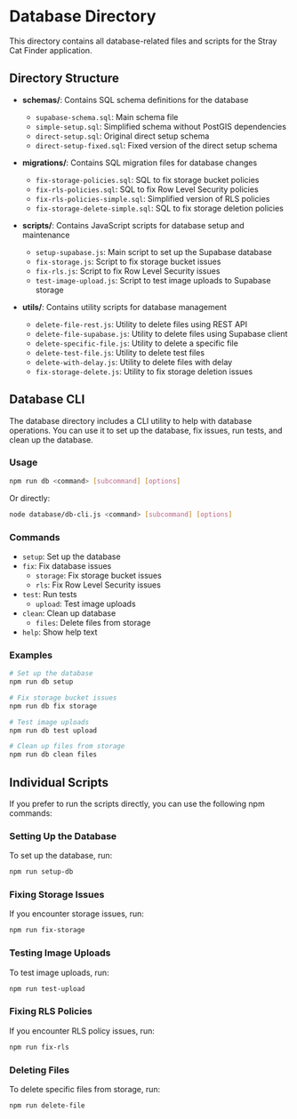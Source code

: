 # Database Directory

This directory contains all database-related files and scripts for the Stray Cat Finder application.

## Directory Structure

- **schemas/**: Contains SQL schema definitions for the database
  - `supabase-schema.sql`: Main schema file
  - `simple-setup.sql`: Simplified schema without PostGIS dependencies
  - `direct-setup.sql`: Original direct setup schema
  - `direct-setup-fixed.sql`: Fixed version of the direct setup schema

- **migrations/**: Contains SQL migration files for database changes
  - `fix-storage-policies.sql`: SQL to fix storage bucket policies
  - `fix-rls-policies.sql`: SQL to fix Row Level Security policies
  - `fix-rls-policies-simple.sql`: Simplified version of RLS policies
  - `fix-storage-delete-simple.sql`: SQL to fix storage deletion policies

- **scripts/**: Contains JavaScript scripts for database setup and maintenance
  - `setup-supabase.js`: Main script to set up the Supabase database
  - `fix-storage.js`: Script to fix storage bucket issues
  - `fix-rls.js`: Script to fix Row Level Security issues
  - `test-image-upload.js`: Script to test image uploads to Supabase storage

- **utils/**: Contains utility scripts for database management
  - `delete-file-rest.js`: Utility to delete files using REST API
  - `delete-file-supabase.js`: Utility to delete files using Supabase client
  - `delete-specific-file.js`: Utility to delete a specific file
  - `delete-test-file.js`: Utility to delete test files
  - `delete-with-delay.js`: Utility to delete files with delay
  - `fix-storage-delete.js`: Utility to fix storage deletion issues

## Database CLI

The database directory includes a CLI utility to help with database operations. You can use it to set up the database, fix issues, run tests, and clean up the database.

### Usage

```bash
npm run db <command> [subcommand] [options]
```

Or directly:

```bash
node database/db-cli.js <command> [subcommand] [options]
```

### Commands

- `setup`: Set up the database
- `fix`: Fix database issues
  - `storage`: Fix storage bucket issues
  - `rls`: Fix Row Level Security issues
- `test`: Run tests
  - `upload`: Test image uploads
- `clean`: Clean up database
  - `files`: Delete files from storage
- `help`: Show help text

### Examples

```bash
# Set up the database
npm run db setup

# Fix storage bucket issues
npm run db fix storage

# Test image uploads
npm run db test upload

# Clean up files from storage
npm run db clean files
```

## Individual Scripts

If you prefer to run the scripts directly, you can use the following npm commands:

### Setting Up the Database

To set up the database, run:

```bash
npm run setup-db
```

### Fixing Storage Issues

If you encounter storage issues, run:

```bash
npm run fix-storage
```

### Testing Image Uploads

To test image uploads, run:

```bash
npm run test-upload
```

### Fixing RLS Policies

If you encounter RLS policy issues, run:

```bash
npm run fix-rls
```

### Deleting Files

To delete specific files from storage, run:

```bash
npm run delete-file
``` 